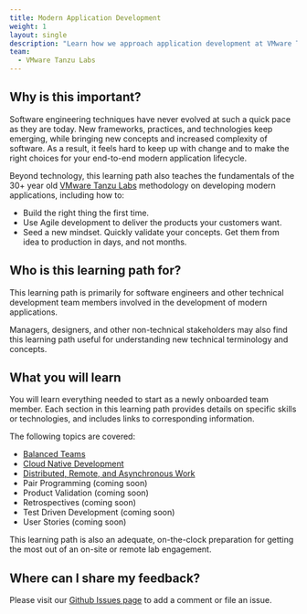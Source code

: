 ```yaml
---
title: Modern Application Development
weight: 1
layout: single
description: "Learn how we approach application development at VMware Tanzu Labs"
team:
  - VMware Tanzu Labs
---
```

 
## Why is this important?
 
Software engineering techniques have never evolved at such a quick pace as they are today. New frameworks, practices, and technologies keep emerging, while bringing new concepts and increased complexity of software. As a result, it feels hard to keep up with change and to make the right choices for your end-to-end modern application lifecycle.
 
Beyond technology, this learning path also teaches the fundamentals of the 30+ year old [VMware Tanzu Labs](https://tanzu.vmware.com/labs) methodology on developing modern applications, including how to:
 
- Build the right thing the first time.
- Use Agile development to deliver the products your customers want.
- Seed a new mindset. Quickly validate your concepts. Get them from idea to production in days, and not months.
 
## Who is this learning path for?
 
This learning path is primarily for software engineers and other technical development team members involved in the development of modern applications. 
 
Managers, designers, and other non-technical stakeholders may also find this learning path useful for understanding new technical terminology and concepts. 
 
## What you will learn
 
You will learn everything needed to start as a newly onboarded team member. Each section in this learning path provides details on specific skills or technologies, and includes links to corresponding information. 
 
The following topics are covered:
 
* [Balanced Teams](/outcomes/application-development/balanced-teams/)
* [Cloud Native Development](/outcomes/application-development/cloud-native-development/)
* [Distributed, Remote, and Asynchronous Work](outcomes/application-development/remote/)
* Pair Programming (coming soon)
* Product Validation (coming soon)
* Retrospectives (coming soon)
* Test Driven Development (coming soon)
* User Stories (coming soon)
 
This learning path is also an adequate, on-the-clock preparation for getting the most out of an on-site or remote lab engagement.

## Where can I share my feedback?
 
Please visit our [Github Issues page](https://github.com/vmware-tanzu/tanzu-dev-portal/issues/new/choose) to add a comment or file an issue.

